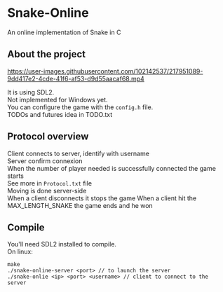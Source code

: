 # Snake-Online
An online implementation of Snake in C

## About the project

https://user-images.githubusercontent.com/102142537/217951089-9dd417e2-4cde-41f6-af53-d9d55aacaf68.mp4

It is using SDL2.  
Not implemented for Windows yet.  
You can configure the game with the `config.h` file.  
TODOs and futures idea in TODO.txt

## Protocol overview
Client connects to server, identify with username  
Server confirm connexion  
When the number of player needed is successfully connected the game starts  
See more in `Protocol.txt` file  
Moving is done server-side  
When a client disconnects it stops the game
When a client hit the MAX_LENGTH_SNAKE the game ends and he won

## Compile
You'll need SDL2 installed to compile.  
On linux:  

    make
    ./snake-online-server <port> // to launch the server
    ./snake-onlie <ip> <port> <username> // client to connect to the server
